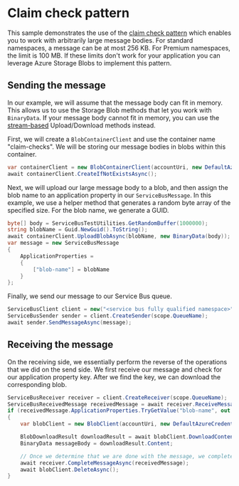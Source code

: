 # Claim check pattern

This sample demonstrates the use of the [claim check pattern](https://docs.microsoft.com/azure/architecture/patterns/claim-check) which enables you to work with arbitrarily large message bodies. For standard namespaces, a message can be at most 256 KB. For Premium namespaces, the limit is 100 MB. If these limits don't work for your application you can leverage Azure Storage Blobs to implement this pattern.

## Sending the message

In our example, we will assume that the message body can fit in memory. This allows us to use the Storage Blob methods that let you work with `BinaryData`. If your message body cannot fit in memory, you can use the [stream-based](https://docs.microsoft.com/dotnet/api/azure.storage.blobs.blobcontainerclient.uploadblobasync?view=azure-dotnet#Azure_Storage_Blobs_BlobContainerClient_UploadBlobAsync_System_String_System_IO_Stream_System_Threading_CancellationToken_) Upload/Download methods instead.

First, we will create a `BlobContainerClient` and use the container name "claim-checks". We will be storing our message bodies in blobs within this container.
```C# Snippet:CreateBlobContainer
var containerClient = new BlobContainerClient(accountUri, new DefaultAzureCredential());
await containerClient.CreateIfNotExistsAsync();
```

Next, we will upload our large message body to a blob, and then assign the blob name to an application property in our `ServiceBusMessage`. In this example, we use a helper method that generates a random byte array of the specified size. For the blob name, we generate a GUID.

```C# Snippet:UploadMessage
byte[] body = ServiceBusTestUtilities.GetRandomBuffer(1000000);
string blobName = Guid.NewGuid().ToString();
await containerClient.UploadBlobAsync(blobName, new BinaryData(body));
var message = new ServiceBusMessage
{
    ApplicationProperties =
    {
        ["blob-name"] = blobName
    }
};
```

Finally, we send our message to our Service Bus queue.
```C# Snippet:ClaimCheckSendMessage
ServiceBusClient client = new("<service bus fully qualified namespace>", new DefaultAzureCredential());
ServiceBusSender sender = client.CreateSender(scope.QueueName);
await sender.SendMessageAsync(message);
```

## Receiving the message

On the receiving side, we essentially perform the reverse of the operations that we did on the send side. We first receive our message and check for our application property key. After we find the key, we can download the corresponding blob.

```C# Snippet:ReceiveClaimCheck
ServiceBusReceiver receiver = client.CreateReceiver(scope.QueueName);
ServiceBusReceivedMessage receivedMessage = await receiver.ReceiveMessageAsync();
if (receivedMessage.ApplicationProperties.TryGetValue("blob-name", out object blobNameReceived))
{
    var blobClient = new BlobClient(accountUri, new DefaultAzureCredential());

    BlobDownloadResult downloadResult = await blobClient.DownloadContentAsync();
    BinaryData messageBody = downloadResult.Content;

    // Once we determine that we are done with the message, we complete it and delete the corresponding blob.
    await receiver.CompleteMessageAsync(receivedMessage);
    await blobClient.DeleteAsync();
}
```
